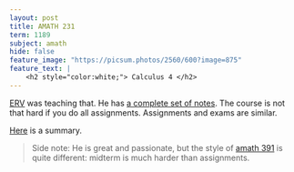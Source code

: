 ```yaml
---
layout: post
title: AMATH 231
term: 1189
subject: amath
hide: false
feature_image: "https://picsum.photos/2560/600?image=875"
feature_text: |
    <h2 style="color:white;"> Calculus 4 </h2>
---
```


[ERV](http://www.math.uwaterloo.ca/~ervrscay) was teaching that. He has [a complete set of notes](http://links.uwaterloo.ca/amath231). The course is not that hard if you do all assignments. Assignments and exams are similar.

[Here](/pdfs/1189/231.pdf) is a summary.

> Side note: He is great and passionate, but the style of [amath 391](/2019/09/01/AMATH391/) is quite different: midterm is much harder than assignments.
